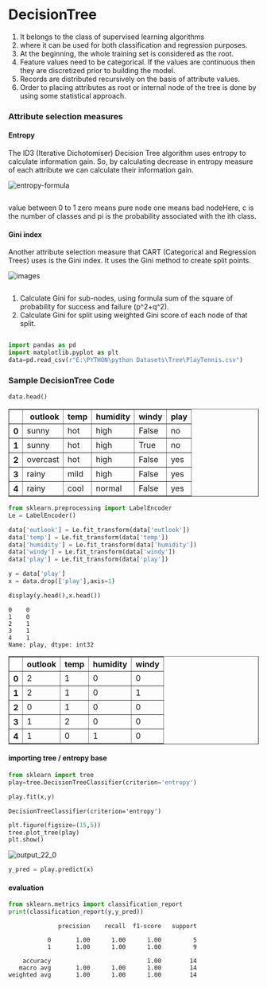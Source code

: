 # DecisionTree
1. It belongs to the class of supervised learning algorithms
2. where it can be used for both classification and regression purposes.
3. At the beginning, the whole training set is considered as the root.
4. Feature values need to be categorical. If the values are continuous then they are discretized prior to building the        model.
5. Records are distributed recursively on the basis of attribute values.
6. Order to placing attributes as root or internal node of the tree is done by using some statistical approach.
### Attribute selection measures

#### Entropy
The ID3 (Iterative Dichotomiser) Decision Tree algorithm uses entropy to calculate information gain. So, by calculating decrease in entropy measure of each attribute we can calculate their information gain.

![entropy-formula](https://user-images.githubusercontent.com/122164879/215848799-61179717-6900-4126-afd7-37bf3d6e43c5.png)


```python

```
value between 0 to 1
zero means pure node
one means bad nodeHere, c is the number of classes and pi is the probability associated with the ith class.
#### Gini index
Another attribute selection measure that CART (Categorical and Regression Trees) uses is the Gini index. It uses the Gini method to create split points.

![images](https://user-images.githubusercontent.com/122164879/215848903-b4134866-a3c6-4406-8460-4f0a2751dd8d.png)

```python

```
1. Calculate Gini for sub-nodes, using formula sum of the square of probability for success and failure (p^2+q^2).
2. Calculate Gini for split using weighted Gini score of each node of that split.

```python

```


```python
import pandas as pd
import matplotlib.pyplot as plt
data=pd.read_csv(r"E:\PYTHON\python Datasets\Tree\PlayTennis.csv")
```

### Sample DecisionTree Code


```python
data.head()
```




<div>
<style scoped>
    .dataframe tbody tr th:only-of-type {
        vertical-align: middle;
    }

    .dataframe tbody tr th {
        vertical-align: top;
    }

    .dataframe thead th {
        text-align: right;
    }
</style>
<table border="1" class="dataframe">
  <thead>
    <tr style="text-align: right;">
      <th></th>
      <th>outlook</th>
      <th>temp</th>
      <th>humidity</th>
      <th>windy</th>
      <th>play</th>
    </tr>
  </thead>
  <tbody>
    <tr>
      <th>0</th>
      <td>sunny</td>
      <td>hot</td>
      <td>high</td>
      <td>False</td>
      <td>no</td>
    </tr>
    <tr>
      <th>1</th>
      <td>sunny</td>
      <td>hot</td>
      <td>high</td>
      <td>True</td>
      <td>no</td>
    </tr>
    <tr>
      <th>2</th>
      <td>overcast</td>
      <td>hot</td>
      <td>high</td>
      <td>False</td>
      <td>yes</td>
    </tr>
    <tr>
      <th>3</th>
      <td>rainy</td>
      <td>mild</td>
      <td>high</td>
      <td>False</td>
      <td>yes</td>
    </tr>
    <tr>
      <th>4</th>
      <td>rainy</td>
      <td>cool</td>
      <td>normal</td>
      <td>False</td>
      <td>yes</td>
    </tr>
  </tbody>
</table>
</div>




```python
from sklearn.preprocessing import LabelEncoder
Le = LabelEncoder()

data['outlook'] = Le.fit_transform(data['outlook'])
data['temp'] = Le.fit_transform(data['temp'])
data['humidity'] = Le.fit_transform(data['humidity'])
data['windy'] = Le.fit_transform(data['windy'])
data['play'] = Le.fit_transform(data['play'])
```


```python
y = data['play']
x = data.drop(['play'],axis=1)
```


```python
display(y.head(),x.head())
```


    0    0
    1    0
    2    1
    3    1
    4    1
    Name: play, dtype: int32



<div>
<style scoped>
    .dataframe tbody tr th:only-of-type {
        vertical-align: middle;
    }

    .dataframe tbody tr th {
        vertical-align: top;
    }

    .dataframe thead th {
        text-align: right;
    }
</style>
<table border="1" class="dataframe">
  <thead>
    <tr style="text-align: right;">
      <th></th>
      <th>outlook</th>
      <th>temp</th>
      <th>humidity</th>
      <th>windy</th>
    </tr>
  </thead>
  <tbody>
    <tr>
      <th>0</th>
      <td>2</td>
      <td>1</td>
      <td>0</td>
      <td>0</td>
    </tr>
    <tr>
      <th>1</th>
      <td>2</td>
      <td>1</td>
      <td>0</td>
      <td>1</td>
    </tr>
    <tr>
      <th>2</th>
      <td>0</td>
      <td>1</td>
      <td>0</td>
      <td>0</td>
    </tr>
    <tr>
      <th>3</th>
      <td>1</td>
      <td>2</td>
      <td>0</td>
      <td>0</td>
    </tr>
    <tr>
      <th>4</th>
      <td>1</td>
      <td>0</td>
      <td>1</td>
      <td>0</td>
    </tr>
  </tbody>
</table>
</div>


#### importing tree / entropy base


```python
from sklearn import tree
play=tree.DecisionTreeClassifier(criterion='entropy')
```


```python
play.fit(x,y)
```




    DecisionTreeClassifier(criterion='entropy')




```python
plt.figure(figsize=(15,5))
tree.plot_tree(play)
plt.show()
```


 
 ![output_22_0](https://user-images.githubusercontent.com/122164879/215850214-98be0eb6-cdcf-4cd3-960e-392364ff8107.png)


    



```python
y_pred = play.predict(x)
```

#### evaluation


```python
from sklearn.metrics import classification_report
print(classification_report(y,y_pred))
```

                  precision    recall  f1-score   support
    
               0       1.00      1.00      1.00         5
               1       1.00      1.00      1.00         9
    
        accuracy                           1.00        14
       macro avg       1.00      1.00      1.00        14
    weighted avg       1.00      1.00      1.00        14
    
    


```python

```
